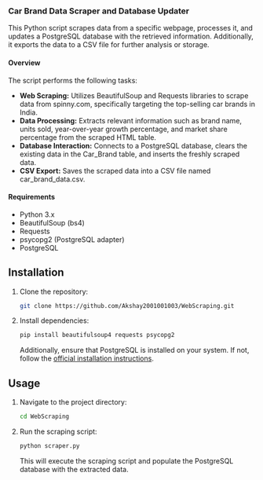 ### Car Brand Data Scraper and Database Updater

This Python script scrapes data from a specific webpage, processes it, and updates a PostgreSQL database with the retrieved information. Additionally, it exports the data to a CSV file for further analysis or storage.

#### Overview

The script performs the following tasks:

- **Web Scraping:** Utilizes BeautifulSoup and Requests libraries to scrape data from spinny.com, specifically targeting the top-selling car brands in India.
- **Data Processing:** Extracts relevant information such as brand name, units sold, year-over-year growth percentage, and market share percentage from the scraped HTML table.
- **Database Interaction:** Connects to a PostgreSQL database, clears the existing data in the Car_Brand table, and inserts the freshly scraped data.
- **CSV Export:** Saves the scraped data into a CSV file named car_brand_data.csv.

#### Requirements

- Python 3.x
- BeautifulSoup (bs4)
- Requests
- psycopg2 (PostgreSQL adapter)
- PostgreSQL

## Installation

1. Clone the repository:

    ```bash
    git clone https://github.com/Akshay2001001003/WebScraping.git
    ```

2. Install dependencies:

    ```bash
    pip install beautifulsoup4 requests psycopg2
    ```

    Additionally, ensure that PostgreSQL is installed on your system. If not, follow the [official installation instructions](https://www.postgresql.org/download/).

## Usage

1. Navigate to the project directory:

    ```bash
    cd WebScraping
    ```

2. Run the scraping script:

    ```bash
    python scraper.py
    ```

    This will execute the scraping script and populate the PostgreSQL database with the extracted data.


